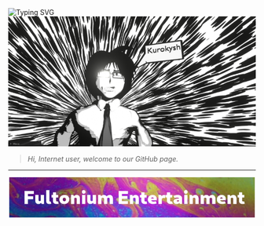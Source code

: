<img src="https://readme-typing-svg.demolab.com?font=Fira+Code&size=30&duration=2500&pause=750&vCenter=true&width=811&lines=We+are+the+people.;We+are+Fultonium.;We+are+an+aspect+of+creativity." alt="Typing SVG" />
<img src="https://raw.githubusercontent.com/Fultonium-Entertainment/.github/main/profile/images/banner.png">

> *Hi, Internet user, welcome to our GitHub page.*

___

<div align="center">
  <img src="https://raw.githubusercontent.com/Fultonium-Entertainment/.github/main/profile/images/fultonium.png" width=500>
</div>
